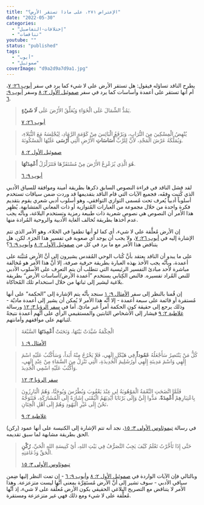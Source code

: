```yaml
---
title: "الإعتراض ٢٧١، على ماذا تستقر الأرض؟"
date: "2022-05-30"
categories: 
  - "إختلافات-التفاصيل"
  - "تناقضات"
youtube: ""
status: "published"
tags: 
  - "أيوب"
  - "صموئيل"
coverImage: "d9a2d9a7d9a1.jpg"
---
```


يطرح الناقد تساؤله فيقول: هل تستقر الأرض على لا شيء كما يرد في سفر [أيوب ٢٦: ٧](https://my.bible.com/bible/101/JOB.7.26)، أم أنها تستقر على أعمدة وأساسات كما يرد في سفر [صموئيل الأول ٢: ٨](https://my.bible.com/bible/101/1SA.2.8) وسفر [أيوب ٩: ٦](https://my.bible.com/bible/101/JOB.9.6).

> يَمُدُّ الشِّمَالَ عَلَى الْخَوَاءِ وَيُعَلِّقُ الأَرْضَ عَلَى **لَا شَيْءٍ**.
> 
> [أيوب ٢٦: ٧](https://my.bible.com/bible/101/JOB.7.26)

> يُنْهِضُ الْمِسْكِينَ مِنَ التُّرَابِ، وَيَرْفَعُ الْبَائِسَ مِنْ كَوْمَةِ الرَّمَادِ، لِيُجْلِسَهُ مَعَ النُّبَلاءِ، وَيُمَلِّكَهُ عَرْشَ الْمَجْدِ، لأَنَّ لِلرَّبِّ **أَسَاسَاتِ** الأَرْضِ الَّتِي **أَرْسَى** عَلَيْهَا الْمَسْكُونَةَ.
> 
> [صموئيل الأول ٢: ٨](https://my.bible.com/bible/101/1SA.2.8)

> هُوَ الَّذِي يُزَعْزِعُ الأَرْضَ مِنْ مُسْتَقَرِّهَا فَتَتَزَلْزَلُ **أَعْمِدَتُهَا**.
> 
> [أيوب ٩: ٦](https://my.bible.com/bible/101/JOB.9.6)

لقد فشل الناقد في قراءة النصوص السابق ذكرها بطريقة أمينة وموافقة للسياق الأدبي الذي كُتبت وِفقَه، فجميع الآيات التي قام الناقد بتقديمها قد وردت ضمن سياقات تستخدم أسلوباً أدبياً يُعرف تحت مُسمى التوازي التوافقي، وهو أسلوب أدبي شعري يقوم بتقديم فكرة واحدة من خلال مجموعة من العبارات المُتوازية أو ذات المعاني المتشابهة. يُظهِر هذا الأمر أن النصوص هي نصوص شعرية ذات طبيعة رمزية وتستخدم البلاغة، وبأنَّه يجب عدم أخذها بطريقة تُخالف الغاية الأدبية والروحية المُرادة منها.

إن الأرض مُعلَّقة على لا شيء، أي كما لو أنها تطفوا في الخلاء، وهو الأمر الذي تتم الإشارة إليه في [أيوب ٢٦: ٧](https://my.bible.com/bible/101/JOB.7.26)، ولا يجب أن يوجد أي صعوبة في تفسير هذا الجزء. لكن، هل يتناقض هذا الأمر مع ما يرد في كل من [صموئيل الأول ٢: ٨](https://my.bible.com/bible/101/1SA.2.8) و[أيوب ٩: ٦](https://my.bible.com/bible/101/JOB.9.6)؟

على ما يبدو أن الناقد يعتقد بأنَّ كُتاب الوحي المُقدس يشيرون إلى أنَّ الأرض مُثبَّتة على أعمدة، وبأنَّه يجب الأخذ بهذه العبارة بطريقة حرفية صرفة، إلا أنَّ هذا الأمر هو مُخالفة مباشرة لأحد مبادئ التفسير الرئيسية التي تتطلب أن يتم التعرف على الأسلوب الأدبي للنص المُراد تفسيره. فالنص الكِتابي يستخدم ”أعمدة الأرض/أساسات الأرض“ بطريقة بلاغية ليشير إلى ثباتها من خلال استخدام تلك المُحاكاة.

إن قُمنا بالنظر إلى سفر [الأمثال ٩: ١](https://my.bible.com/bible/101/PRO.9.1) سنجد بأنَّه يتم الإشارة إلى ”الحكمة“ على أنها مُستقرة أو قائمة على سبعة أعمدة - إلا أنَّه هذا الأمر لا يُمكن أن يشير إلى أعمدة ماديّة - وذلك يرجع إلى حقيقة كون الحكمة أمراً غير ماديّ. أما في [سفر الرؤيا ٣: ١٢](https://my.bible.com/bible/101/REV.3.12) ورسالة [غلاطية ٢: ٩](https://my.bible.com/bible/101/GAL.2.9) فيشار إلى الأشخاص الثابتين والمستقيمي الرأي على أنَّهم أعمدة نتيجةً لثباتهم على مواقفهم وأمانتهم.

> الْحِكْمَةُ شَيَّدَتْ بَيْتَهَا، وَنَحَتَتْ **أَعْمِدَتَهَا** السَّبْعَةَ
> 
> [الأمثال ٩: ١](https://my.bible.com/bible/101/PRO.9.1)

> كُلُّ مَنْ يَنْتَصِرُ سَأَجْعَلُهُ **عَمُوداً** فِي هَيْكَلِ إِلَهِي، فَلا يَخْرُجُ مِنْهُ أَبَداً، وَسَأَكْتُبُ عَلَيْهِ اسْمَ إِلَهِي وَاسْمَ مَدِينَةِ إِلَهِي أُورُشَلِيمَ الْجَدِيدَةِ، الَّتِي تَنْزِلُ مِنَ السَّمَاءِ مِنْ عِنْدِ إِلَهِي، وَأَكْتُبُ عَلَيْهِ اسْمِي الْجَدِيدَ.
> 
> [سفر الرؤيا ٣: ١٢](https://my.bible.com/bible/101/REV.3.12)

> فَلَمَّا اتَّضَحَتِ النِّعْمَةُ الْمَوْهُوبَةُ لِي عِنْدَ يَعْقُوبَ وَبُطْرُسَ وَيُوحَنَّا، وَهُمُ الْبَارِزُونَ بِاعْتِبَارِهِمْ **أَعْمِدَةً**، مَدُّوا إِلَيَّ وَإِلَى بَرْنَابَا أَيْدِيَهُمُ الْيُمْنَى إِشَارَةً إِلَى الْمُشَارَكَةِ، فَنَتَوَجَّهُ نَحْنُ إِلَى غَيْرِ الْيَهُودِ وَهُمْ إِلَى أَهْلِ الْخِتَانِ،
> 
> [غلاطية ٢: ٩](https://my.bible.com/bible/101/GAL.2.9)

في رسالة [تيموثاوس الأولى ٣: ١٥](https://my.bible.com/bible/101/1TI.3.15)، نجد أنه تتم الإشارة إلى الكنيسة على أنها عمود (ركن) الحق بطريقة مشابهة لما سبق تقديمه.

> حَتَّى إِذَا تَأَخَّرْتُ تَعْلَمُ كَيْفَ يَجِبُ التَّصَرُّفُ فِي بَيْتِ اللهِ، أَيْ كَنِيسَةِ اللهِ الْحَيِّ، **رُكْنِ** الْحَقِّ وَدُعَامَتِهِ.
> 
> [تيموثاوس الأولى ٣: ١٥](https://my.bible.com/bible/101/1TI.3.15)

وبالتالي فإن الآيات الواردة في [صموئيل الأول ٢: ٨](https://my.bible.com/bible/101/1SA.2.8) و[أيوب ٩: ٦](https://my.bible.com/bible/101/JOB.9.6) - إن تمت النظر إليها ضِمن سياقي الأدبي - سوف تشير إلى أنَّ الأرض مُستَقِرَّة بمعنى أنَّها ليست متزعزعة. وهذا الأمر لا يتناقض مع التصريح البلاغي الحقيقي بكون الأرض مُعلَّقة على لا شيء، إذ أنَّها مُعلَّقة على لا شيء ومع ذلك فهي غير متزعزعة ومستقرة.
